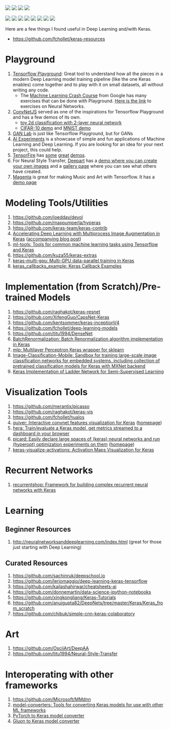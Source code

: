 ![](https://img.shields.io/pypi/l/ansicolortags.svg?raw=true) ![](https://img.shields.io/badge/contributions-welcome-brightgreen.svg?raw=true) ![](https://img.shields.io/github/issues-raw/soumendra/awesome-deeplearning.svg) ![](	https://img.shields.io/github/issues-pr-raw/soumendra/awesome-deeplearning.svg)

![](https://img.shields.io/github/contributors/soumendra/awesome-deeplearning.svg) ![](https://img.shields.io/github/forks/soumendra/awesome-deeplearning.svg?label=Fork) ![](https://img.shields.io/github/stars/soumendra/awesome-deeplearning.svg?label=Star) ![](https://img.shields.io/github/repo-size/soumendra/awesome-deeplearning.svg) ![](https://img.shields.io/github/languages/code-size/soumendra/awesome-deeplearning.svg) ![](https://img.shields.io/github/commit-activity/m/soumendra/awesome-deeplearning.svg) ![](https://img.shields.io/github/last-commit/soumendra/awesome-deeplearning.svg) ![](https://img.shields.io/github/release-date/soumendra/awesome-deeplearning.svg)

Here are a few things I found useful in Deep Learning and/with Keras.

* https://github.com/fchollet/keras-resources


# Playground

1. [Tensorflow Playground](https://playground.tensorflow.org): Great tool to understand how all the pieces in a modern Deep Learning model training pipeline (like the one Keras enables) come together and to play with it on small datasets, all without writing any code.
    - The [Machine Learning Crash Course](https://developers.google.com/machine-learning/crash-course/) from Google has many exercises that can be done with Playground. [Here is the link](https://developers.google.com/machine-learning/crash-course/introduction-to-neural-networks/playground-exercises) to exercises on Neural Networks.
2. [ConvNetJS](https://cs.stanford.edu/people/karpathy/convnetjs/) served as one of the inspirations for Tensorflow Playground and has a few demos of its own.
    - [toy 2d classification with 2-layer neural network](https://cs.stanford.edu/people/karpathy/convnetjs/demo/classify2d.html)
    - [CIFAR-10 demo](https://cs.stanford.edu/people/karpathy/convnetjs/demo/cifar10.html) and [MNIST demo](https://cs.stanford.edu/people/karpathy/convnetjs/demo/mnist.html)
3. [GAN Lab](https://poloclub.github.io/ganlab/) is just like Tensorflow Playground, but for GANs
4. [AI Experiments](https://experiments.withgoogle.com/collection/ai) is a showcase of simple and fun applications of Machine Learning and Deep Learning. If you are looking for an idea for your next project, this could help.
5. [TensorFire](https://tenso.rs/) has [some](https://tenso.rs/demos/fast-neural-style/) [great](https://tenso.rs/demos/rock-paper-scissors/) [demos](https://cyborg.tenso.rs/).
6. For Neural Style Transfer, [Deepart](https://deepart.io/) has a [demo where you can create your own images](https://deepart.io/hire/) and a [gallery page](https://deepart.io/latest/) where you can see what others have created.
7. [Magenta](https://magenta.tensorflow.org/) is great for making Music and Art with Tensorflow. It has a [demo page](https://magenta.tensorflow.org/demos)

# Modeling Tools/Utilities

1. https://github.com/joeddav/devol
2. https://github.com/maxpumperla/hyperas
3. https://github.com/keras-team/keras-contrib
4. [Accelerating Deep Learning with Multiprocess Image Augmentation in Keras](https://github.com/stratospark/keras-multiprocess-image-data-generator) ([accompanying blog post](http://blog.stratospark.com/multiprocess-image-augmentation-keras.html))
5. [ml-tools: Tools for common machine learning tasks using Tensorflow and Keras](https://github.com/triagemd/ml-tools)
6. https://github.com/kuza55/keras-extras
7. [keras-multi-gpu: Multi-GPU data-parallel training in Keras](https://github.com/rossumai/keras-multi-gpu)
8. [keras_callbacks_example: Keras Callback Examples](https://github.com/keunwoochoi/keras_callbacks_example)

# Implementation (from Scratch)/Pre-trained Models

1. https://github.com/raghakot/keras-resnet
2. https://github.com/XifengGuo/CapsNet-Keras
3. https://github.com/kentsommer/keras-inceptionV4
4. https://github.com/fchollet/deep-learning-models
5. https://github.com/titu1994/DenseNet
6. [BatchRenormalization: Batch Renormalization algorithm implementation in Keras](https://github.com/titu1994/BatchRenormalization)
7. [mlp: Multilayer Perceptron Keras wrapper for sklearn](https://github.com/alvarouc/mlp)
8. [Image-Classification-Mobile: Sandbox for training large-scale image classification networks for embedded systems, including collection of pretrained classification models for Keras with MXNet backend](https://github.com/osmr/imgclsmob)
9. [Keras Implementation of Ladder Network for Semi-Supervised Learning](https://github.com/divamgupta/ladder_network_keras)

# Visualization Tools

1. https://github.com/merantix/picasso
2. https://github.com/raghakot/keras-vis
3. https://github.com/fchollet/hualos
4. [quiver: Interactive convnet features visualization for Keras](https://github.com/keplr-io/quiver) ([homepage](https://keplr-io.github.io/quiver/))
5. [hera: Train/evaluate a Keras model, get metrics streamed to a dashboard in your browser](https://github.com/keplr-io/hera)
6. [picard: Easily declare large spaces of (keras) neural networks and run (hyperopt) optimization experiments on them](https://github.com/keplr-io/picard) ([homepage](http://picard.libs.keplr.io/))
7. [keras-visualize-activations: Activation Maps Visualization for Keras](https://github.com/philipperemy/keras-visualize-activations)

# Recurrent Networks

1. [recurrentshop: Framework for building complex recurrent neural networks with Keras](https://github.com/farizrahman4u/recurrentshop)

# Learning

## Beginner Resources

1. http://neuralnetworksanddeeplearning.com/index.html (great for those just starting with Deep Learning)

## Curated Resources

1. https://github.com/sachinruk/deepschool.io
2. https://github.com/leriomaggio/deep-learning-keras-tensorflow
3. https://github.com/kailashahirwar/cheatsheets-ai
4. https://github.com/donnemartin/data-science-ipython-notebooks
5. https://github.com/xingkongliang/Keras-Tutorials
6. https://github.com/anujgupta82/DeepNets/tree/master/Keras/Keras_from_scratch
7. https://github.com/chibuk/simple-cnn-keras-colaboratory

# Art

1. https://github.com/OsciiArt/DeepAA
2. https://github.com/titu1994/Neural-Style-Transfer

# Interoperating with other frameworks

1. https://github.com/Microsoft/MMdnn
2. [model-converters: Tools for converting Keras models for use with other ML frameworks](https://github.com/triagemd/model-converters)
3. [PyTorch to Keras model converter](https://github.com/nerox8664/pytorch2keras)
4. [Gluon to Keras model converter](https://github.com/nerox8664/gluon2keras)
